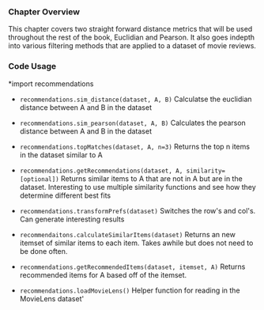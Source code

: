 ### Chapter Overview 
This chapter covers two straight forward distance metrics that will be used throughout the rest of the book, Euclidian and Pearson. It also goes indepth into various filtering methods that are applied to a dataset of movie reviews.

### Code Usage
*import recommendations 

* ``recommendations.sim_distance(dataset, A, B)``
Calculatse the euclidian distance between A and B in the dataset

* ``recommendations.sim_pearson(dataset, A, B)``
Calculates the pearson distance between A and B in the dataset

* ``recommendations.topMatches(dataset, A, n=3)``
Returns the top n items in the dataset similar to A

* ``recommendations.getRecommendations(dataset, A, similarity=[optional])``
Returns similar items to A that are not in A but are in the dataset. Interesting to use multiple similarity functions and see how they determine different best fits
  
* ``recommendations.transformPrefs(dataset)``
Switches the row's and col's. Can generate interesting results 

* ``recommendaitons.calculateSimilarItems(dataset)``
Returns an new itemset of similar items to each item. Takes awhile but does 
not need to be done often.

* ``recommendations.getRecommendedItems(dataset, itemset, A)``
Returns recommended items for A based off of the itemset. 

* ``recommendations.loadMovieLens()``
Helper function for reading in the MovieLens dataset'

